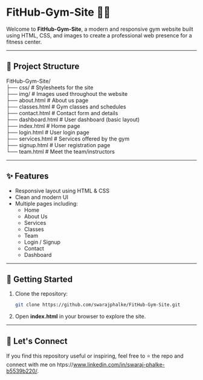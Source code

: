 # FitHub-Gym-Site 🏋️‍♂️

Welcome to **FitHub-Gym-Site**, a modern and responsive gym website built using HTML, CSS, and images to create a professional web presence for a fitness center.

---

## 📁 Project Structure

FitHub-Gym-Site/ <br>
├── css/ # Stylesheets for the site  <br>
├── img/ # Images used throughout the website  <br>
├── about.html # About us page  <br>
├── classes.html # Gym classes and schedules  <br>
├── contact.html # Contact form and details  <br>
├── dashboard.html # User dashboard (basic layout)  <br>
├── index.html # Home page  <br>
├── login.html # User login page  <br>
├── services.html # Services offered by the gym  <br>
├── signup.html # User registration page  <br>
└── team.html # Meet the team/instructors  <br>

---

## ✨ Features

- Responsive layout using HTML & CSS
- Clean and modern UI
- Multiple pages including:
  - Home
  - About Us
  - Services
  - Classes
  - Team
  - Login / Signup
  - Contact
  - Dashboard

---

## 🚀 Getting Started

1. Clone the repository:
   ```bash
   git clone https://github.com/swarajphalke/FitHub-Gym-Site.git
   ```
2. Open **index.html** in your browser to explore the site.

---
 
## 🤝 Let's Connect
If you find this repository useful or inspiring, feel free to ⭐️ the repo and connect with me on htps://www.linkedin.com/in/swaraj-phalke-b5539b220/.
